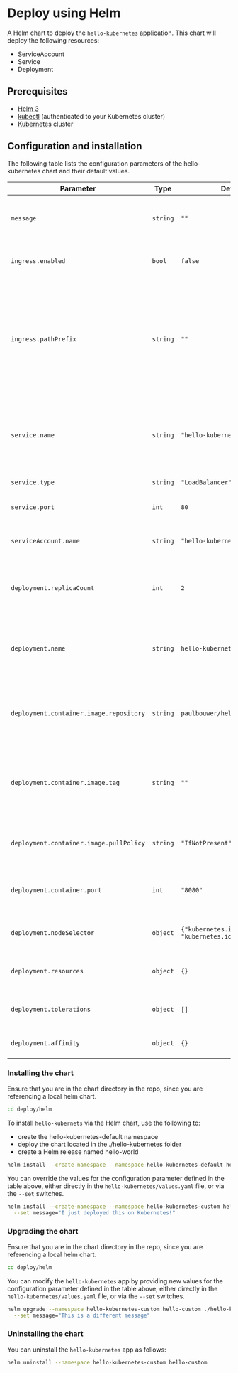 # Deploy using Helm

A Helm chart to deploy the `hello-kubernetes` application. This chart will deploy the following resources:

- ServiceAccount
- Service
- Deployment

## Prerequisites

- [Helm 3](https://v3.helm.sh/)
- [kubectl](https://kubernetes.io/docs/tasks/tools/install-kubectl/) (authenticated to your Kubernetes cluster)
- [Kubernetes](https://kubernetes.io/) cluster

## Configuration and installation

The following table lists the configuration parameters of the hello-kubernetes chart and their default values.

| Parameter | Type | Default | Description |
| --------- | ---- | ------- | ----------- |
| `message` | `string` | `""` | A custom message to display instead of the default. |
| `ingress.enabled` | `bool` | `false` | Indicate whether an ingress is being used. |
| `ingress.pathPrefix` | `string` | `""` | The path prefix configured in the ingress for the hello-kubernetes service.<br/> Must be provided when ingress is used. |
| `service.name` | `string` | `"hello-kubernetes"` | The name of the service configured for the hello-kubernetes pods. |
| `service.type` | `string` | `"LoadBalancer"` | The service type. |
| `service.port` | `int` | `80` | The port exposed by the service. |
| `serviceAccount.name` | `string` | `"hello-kubernetes"` | The service account bound to the pods. |
| `deployment.replicaCount` | `int` | `2` | The number of replicas for the hello-kubernetes deployment. |
| `deployment.name` | `string` | `hello-kubernetes` | The name of the deployment containing the hello-kubernetes pods. |
| `deployment.container.image.repository` | `string` | `paulbouwer/hello-kubernetes` | The container image to run in the  hello-kubernetes pods. |
| `deployment.container.image.tag` | `string` | `""` | The container image tag. If not specified, the chart's appVersion is used. |
| `deployment.container.image.pullPolicy` | `string` | `"IfNotPresent"` | The pull policy for the container image. |
| `deployment.container.port` | `int` | `"8080"` | The port that hello-kubernetes app listens on. |
| `deployment.nodeSelector` | `object` | `{"kubernetes.io/os":"linux", "kubernetes.io/arch":"amd64"}` | The node selector for the deployment. |
| `deployment.resources` | `object` | `{}` | The resource limits for the deployment. |
| `deployment.tolerations` | `object` | `[]` | The tolerations for the deployment. |
| `deployment.affinity` | `object` | `{}` | The affinity for the deployment. |

### Installing the chart

Ensure that you are in the chart directory in the repo, since you are referencing a local helm chart.

```bash
cd deploy/helm
```

To install `hello-kubernets` via the Helm chart, use the following to:
- create the hello-kubernetes-default namespace
- deploy the chart located in the ./hello-kubernetes folder
- create a Helm release named hello-world

```bash
helm install --create-namespace --namespace hello-kubernetes-default hello-world ./hello-kubernetes
```

You can override the values for the configuration parameter defined in the table above, either directly in the `hello-kubernetes/values.yaml` file, or via the `--set` switches.

```bash
helm install --create-namespace --namespace hello-kubernetes-custom hello-custom ./hello-kubernetes \
  --set message="I just deployed this on Kubernetes!"
```

### Upgrading the chart

Ensure that you are in the chart directory in the repo, since you are referencing a local helm chart.

```bash
cd deploy/helm
```

You can modify the `hello-kubernetes` app by providing new values for the configuration parameter defined in the table above, either directly in the `hello-kubernetes/values.yaml` file, or via the `--set` switches.

```bash
helm upgrade --namespace hello-kubernetes-custom hello-custom ./hello-kubernetes \
  --set message="This is a different message"
```

### Uninstalling the chart

You can uninstall the `hello-kubernetes` app as follows:

```bash
helm uninstall --namespace hello-kubernetes-custom hello-custom
```